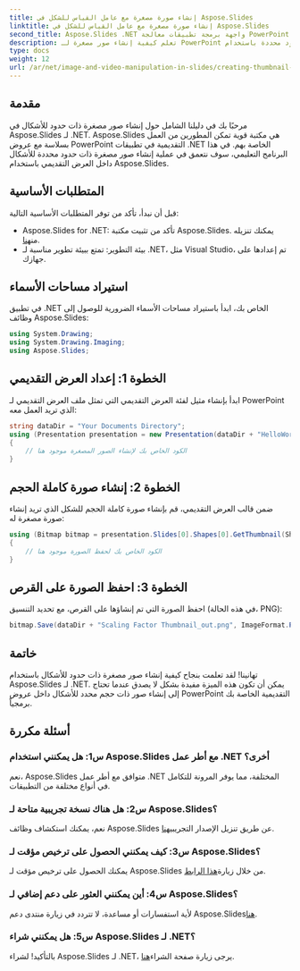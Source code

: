 ```yaml
---
title: إنشاء صورة مصغرة مع عامل القياس للشكل في Aspose.Slides
linktitle: إنشاء صورة مصغرة مع عامل القياس للشكل في Aspose.Slides
second_title: Aspose.Slides .NET واجهة برمجة تطبيقات معالجة PowerPoint
description: تعلم كيفية إنشاء صور مصغرة لـ PowerPoint بحدود محددة باستخدام Aspose.Slides for .NET. اتبع دليلنا خطوة بخطوة للتكامل السلس.
type: docs
weight: 12
url: /ar/net/image-and-video-manipulation-in-slides/creating-thumbnail-scaling-factor-shape/
---
```

## مقدمة
مرحبًا بك في دليلنا الشامل حول إنشاء صور مصغرة ذات حدود للأشكال في Aspose.Slides لـ .NET. Aspose.Slides هي مكتبة قوية تمكن المطورين من العمل بسلاسة مع عروض PowerPoint التقديمية في تطبيقات .NET الخاصة بهم. في هذا البرنامج التعليمي، سوف نتعمق في عملية إنشاء صور مصغرة ذات حدود محددة للأشكال داخل العرض التقديمي باستخدام Aspose.Slides.
## المتطلبات الأساسية
قبل أن نبدأ، تأكد من توفر المتطلبات الأساسية التالية:
-  Aspose.Slides for .NET: تأكد من تثبيت مكتبة Aspose.Slides. يمكنك تنزيله من[هنا](https://releases.aspose.com/slides/net/).
- بيئة التطوير: تمتع ببيئة تطوير مناسبة لـ .NET، مثل Visual Studio، تم إعدادها على جهازك.
## استيراد مساحات الأسماء
في تطبيق .NET الخاص بك، ابدأ باستيراد مساحات الأسماء الضرورية للوصول إلى وظائف Aspose.Slides:
```csharp
using System.Drawing;
using System.Drawing.Imaging;
using Aspose.Slides;
```
## الخطوة 1: إعداد العرض التقديمي
ابدأ بإنشاء مثيل لفئة العرض التقديمي التي تمثل ملف العرض التقديمي لـ PowerPoint الذي تريد العمل معه:
```csharp
string dataDir = "Your Documents Directory";
using (Presentation presentation = new Presentation(dataDir + "HelloWorld.pptx"))
{
    // الكود الخاص بك لإنشاء الصور المصغرة موجود هنا
}
```
## الخطوة 2: إنشاء صورة كاملة الحجم
ضمن قالب العرض التقديمي، قم بإنشاء صورة كاملة الحجم للشكل الذي تريد إنشاء صورة مصغرة له:
```csharp
using (Bitmap bitmap = presentation.Slides[0].Shapes[0].GetThumbnail(ShapeThumbnailBounds.Shape, 1, 1))
{
    // الكود الخاص بك لحفظ الصورة موجود هنا
}
```
## الخطوة 3: احفظ الصورة على القرص
احفظ الصورة التي تم إنشاؤها على القرص، مع تحديد التنسيق (في هذه الحالة، PNG):
```csharp
bitmap.Save(dataDir + "Scaling Factor Thumbnail_out.png", ImageFormat.Png);
```
## خاتمة
تهانينا! لقد تعلمت بنجاح كيفية إنشاء صور مصغرة ذات حدود للأشكال باستخدام Aspose.Slides لـ .NET. يمكن أن تكون هذه الميزة مفيدة بشكل لا يصدق عندما تحتاج إلى إنشاء صور ذات حجم محدد للأشكال داخل عروض PowerPoint التقديمية الخاصة بك برمجياً.
## أسئلة مكررة
### س1: هل يمكنني استخدام Aspose.Slides مع أطر عمل .NET أخرى؟
نعم، Aspose.Slides متوافق مع أطر عمل .NET المختلفة، مما يوفر المرونة للتكامل في أنواع مختلفة من التطبيقات.
### س2: هل هناك نسخة تجريبية متاحة لـ Aspose.Slides؟
 نعم، يمكنك استكشاف وظائف Aspose.Slides عن طريق تنزيل الإصدار التجريبي[هنا](https://releases.aspose.com/).
### س3: كيف يمكنني الحصول على ترخيص مؤقت لـ Aspose.Slides؟
 يمكنك الحصول على ترخيص مؤقت لـ Aspose.Slides من خلال زيارة[هذا الرابط](https://purchase.aspose.com/temporary-license/).
### س4: أين يمكنني العثور على دعم إضافي لـ Aspose.Slides؟
 لأية استفسارات أو مساعدة، لا تتردد في زيارة منتدى دعم Aspose.Slides[هنا](https://forum.aspose.com/c/slides/11).
### س5: هل يمكنني شراء Aspose.Slides لـ .NET؟
 بالتأكيد! لشراء Aspose.Slides لـ .NET، يرجى زيارة صفحة الشراء[هنا](https://purchase.aspose.com/buy).